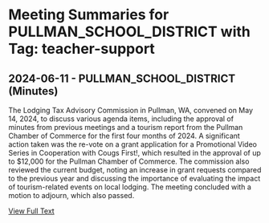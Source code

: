 # Meeting Summaries for PULLMAN_SCHOOL_DISTRICT with Tag: teacher-support

## 2024-06-11 - PULLMAN_SCHOOL_DISTRICT (Minutes)

The Lodging Tax Advisory Commission in Pullman, WA, convened on May 14, 2024, to discuss various agenda items, including the approval of minutes from previous meetings and a tourism report from the Pullman Chamber of Commerce for the first four months of 2024. A significant action taken was the re-vote on a grant application for a Promotional Video Series in Cooperation with Cougs First!, which resulted in the approval of up to $12,000 for the Pullman Chamber of Commerce. The commission also reviewed the current budget, noting an increase in grant requests compared to the previous year and discussing the importance of evaluating the impact of tourism-related events on local lodging. The meeting concluded with a motion to adjourn, which also passed.

[View Full Text](https://raw.githubusercontent.com/VoronoiPerspectives/WashingtonStateSchoolBoardExplorer/refs/heads/main/data/countries/usa/states/wa/counties/whitman/school_boards/pullman_school_district/2024/2024-06-11-ltacdraft-minutes.txt)

